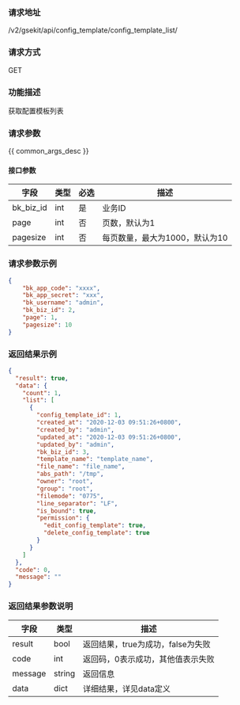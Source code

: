 ### 请求地址

/v2/gsekit/api/config_template/config_template_list/

### 请求方式

GET

### 功能描述

获取配置模板列表

### 请求参数

{{ common_args_desc }}

#### 接口参数

| 字段      | 类型 | 必选 | 描述                          |
| --------- | ---- | ---- | ----------------------------- |
| bk_biz_id | int  | 是   | 业务ID                        |
| page  | int  | 否   | 页数，默认为1                |
| pagesize      | int  | 否   | 每页数量，最大为1000，默认为10 |

### 请求参数示例

``` json
{
    "bk_app_code": "xxxx",
    "bk_app_secret": "xxx",
    "bk_username": "admin",
    "bk_biz_id": 2,
    "page": 1,
    "pagesize": 10
}
```

### 返回结果示例

```json
{
  "result": true,
  "data": {
    "count": 1,
    "list": [
      {
        "config_template_id": 1,
        "created_at": "2020-12-03 09:51:26+0800",
        "created_by": "admin",
        "updated_at": "2020-12-03 09:51:26+0800",
        "updated_by": "admin",
        "bk_biz_id": 3,
        "template_name": "template_name",
        "file_name": "file_name",
        "abs_path": "/tmp",
        "owner": "root",
        "group": "root",
        "filemode": "0775",
        "line_separator": "LF",
        "is_bound": true,
        "permission": {
          "edit_config_template": true,
          "delete_config_template": true
        }
      }
    ]
  },
  "code": 0,
  "message": ""
}
```

### 返回结果参数说明

| 字段    | 类型   | 描述                              |
| ------- | ------ | --------------------------------- |
| result  | bool   | 返回结果，true为成功，false为失败 |
| code    | int    | 返回码，0表示成功，其他值表示失败 |
| message | string | 返回信息                          |
| data    | dict   | 详细结果，详见data定义            |

